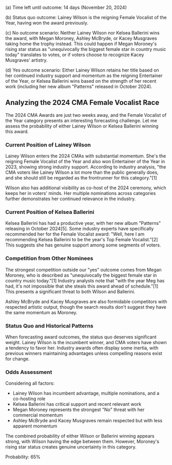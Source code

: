 (a) Time left until outcome: 14 days (November 20, 2024)

(b) Status quo outcome: Lainey Wilson is the reigning Female Vocalist of the Year, having won the award previously.

(c) No outcome scenario: Neither Lainey Wilson nor Kelsea Ballerini wins the award, with Megan Moroney, Ashley McBryde, or Kacey Musgraves taking home the trophy instead. This could happen if Megan Moroney's rising star status as "unequivocally the biggest female star in country music today" translates to votes, or if voters choose to recognize Kacey Musgraves' artistry.

(d) Yes outcome scenario: Either Lainey Wilson retains her title based on her continued industry support and momentum as the reigning Entertainer of the Year, or Kelsea Ballerini wins based on the strength of her recent work (including her new album "Patterns" released in October 2024).

## Analyzing the 2024 CMA Female Vocalist Race

The 2024 CMA Awards are just two weeks away, and the Female Vocalist of the Year category presents an interesting forecasting challenge. Let me assess the probability of either Lainey Wilson or Kelsea Ballerini winning this award.

### Current Position of Lainey Wilson

Lainey Wilson enters the 2024 CMAs with substantial momentum. She's the reigning Female Vocalist of the Year and also won Entertainer of the Year in 2023, showing strong industry support. According to industry analysis, "the CMA voters like Lainey Wilson a lot more than the public generally does, and she should still be regarded as the frontrunner for this category."[1] 

Wilson also has additional visibility as co-host of the 2024 ceremony, which keeps her in voters' minds. Her multiple nominations across categories further demonstrates her continued relevance in the industry.

### Current Position of Kelsea Ballerini

Kelsea Ballerini has had a productive year, with her new album "Patterns" releasing in October 2024[5]. Some industry experts have specifically recommended her for the Female Vocalist award: "Well, here I am recommending Kelsea Ballerini to be the year's Top Female Vocalist."[2] This suggests she has genuine support among some segments of voters.

### Competition from Other Nominees

The strongest competition outside our "yes" outcome comes from Megan Moroney, who is described as "unequivocally the biggest female star in country music today."[1] Industry analysts note that "with the year Meg has had, it's not impossible that she steals this award ahead of schedule."[1] This presents a significant threat to both Wilson and Ballerini.

Ashley McBryde and Kacey Musgraves are also formidable competitors with respected artistic output, though the search results don't suggest they have the same momentum as Moroney.

### Status Quo and Historical Patterns

When forecasting award outcomes, the status quo deserves significant weight. Lainey Wilson is the incumbent winner, and CMA voters have shown a tendency to favor her. Industry awards often display some inertia, with previous winners maintaining advantages unless compelling reasons exist for change.

### Odds Assessment

Considering all factors:
- Lainey Wilson has incumbent advantage, multiple nominations, and a co-hosting role
- Kelsea Ballerini has critical support and recent relevant work
- Megan Moroney represents the strongest "No" threat with her commercial momentum
- Ashley McBryde and Kacey Musgraves remain respected but with less apparent momentum

The combined probability of either Wilson or Ballerini winning appears strong, with Wilson having the edge between them. However, Moroney's rising star status creates genuine uncertainty in this category.

Probability: 65%
